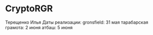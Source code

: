 # CryptoRGR
Терещенко Илья
Даты реализации: 
gronsfield: 31 мая
тарабарская грамота: 2 июня
атбаш: 5 июня
